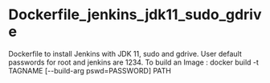 # Dockerfile_jenkins_jdk11_sudo_gdrive
Dockerfile to install Jenkins with JDK 11, sudo and gdrive. User default passwords for root and jenkins are 1234. 
To build an Image : docker build -t TAGNAME [--build-arg pswd=PASSWORD] PATH 
